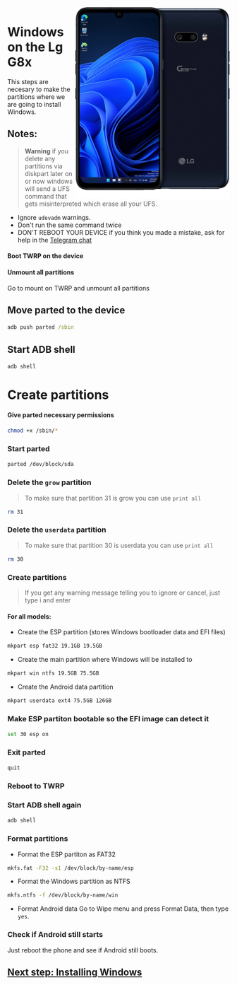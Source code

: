 <img align="right" src="https://github.com/Icesito68/Port-Windows-11-Lg-G8x/blob/main/mh2lm.png" width="350" alt="Windows 11 Running On A Lg G8x">


# Windows on the Lg G8x

This steps are necesary to make the partitions where we are going to install Windows.

## Notes:
> **Warning** if you delete any partitions via diskpart later on or now windows will send a UFS command that gets misinterpreted which erase all your UFS.
- Ignore `udevadm` warnings.
- Don't run the same command twice
- DON'T REBOOT YOUR DEVICE if you think you made a mistake, ask for help in the [Telegram chat](https://t.me/winong8x)

#### Boot TWRP on the device


#### Unmount all partitions
Go to mount on TWRP and unmount all partitions

## Move parted to the device
```cmd
adb push parted /sbin
```

## Start ADB shell
```cmd
adb shell
```

# Create partitions
#### Give parted necessary permissions
```sh
chmod +x /sbin/*
```


### Start parted
```sh
parted /dev/block/sda
```

### Delete the `grow` partition
>To make sure that partition 31 is grow you can use
>  `print all`
```sh
rm 31
```

### Delete the `userdata` partition 
>To make sure that partition 30 is userdata you can use
>  `print all`
```sh
rm 30
```

### Create partitions
> If you get any warning message telling you to ignore or cancel, just type i and enter

#### For all models:

- Create the ESP partition (stores Windows bootloader data and EFI files)
```sh
mkpart esp fat32 19.1GB 19.5GB
```

- Create the main partition where Windows will be installed to
```sh
mkpart win ntfs 19.5GB 75.5GB
```

- Create the Android data partition
```sh
mkpart userdata ext4 75.5GB 126GB
```


### Make ESP partiton bootable so the EFI image can detect it
```sh
set 30 esp on
```

### Exit parted
```sh
quit
```

### Reboot to TWRP

### Start ADB shell again
```cmd
adb shell
```

### Format partitions
- Format the ESP partiton as FAT32
```sh
mkfs.fat -F32 -s1 /dev/block/by-name/esp
```

- Format the Windows partition as NTFS
```sh
mkfs.ntfs -f /dev/block/by-name/win
```

- Format Android data
Go to Wipe menu and press Format Data, then type `yes`.

### Check if Android still starts
Just reboot the phone and see if Android still boots.


## [Next step: Installing Windows](https://github.com/Icesito68/Port-Windows-11-Lg-G8x/blob/main/guide/English/2-Instalation.md)
